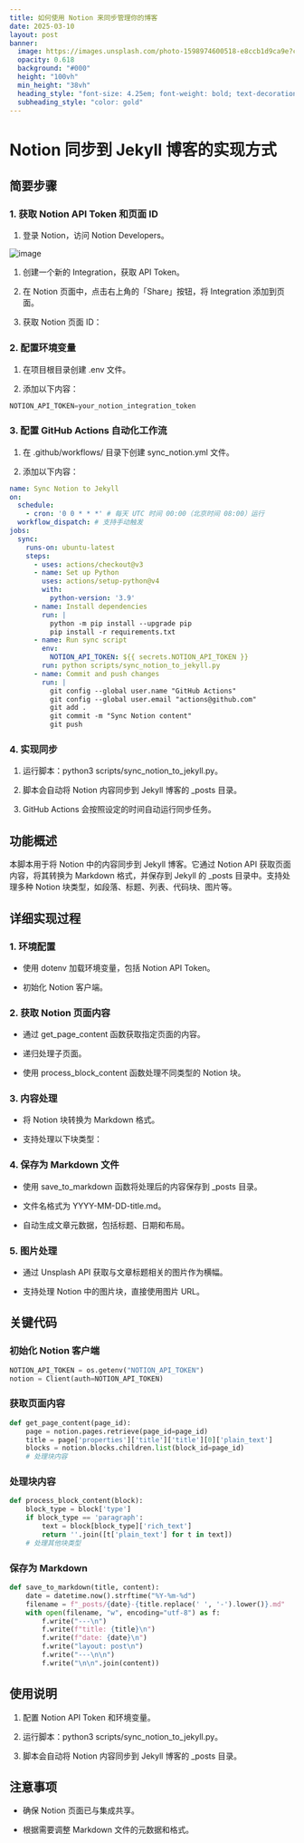 ```yaml
---
title: 如何使用 Notion 来同步管理你的博客
date: 2025-03-10
layout: post
banner:
  image: https://images.unsplash.com/photo-1598974600518-e8ccb1d9ca9e?crop=entropy&cs=tinysrgb&fit=max&fm=jpg&ixid=M3w2OTIwMzJ8MHwxfHJhbmRvbXx8fHx8fHx8fDE3NDE2NDUxMTF8&ixlib=rb-4.0.3&q=80&w=1080
  opacity: 0.618
  background: "#000"
  height: "100vh"
  min_height: "38vh"
  heading_style: "font-size: 4.25em; font-weight: bold; text-decoration: underline"
  subheading_style: "color: gold"
---
```


# Notion 同步到 Jekyll 博客的实现方式

## 简要步骤

### 1. 获取 Notion API Token 和页面 ID

1. 登录 Notion，访问 Notion Developers。

![image](https://prod-files-secure.s3.us-west-2.amazonaws.com/a7a0cc5a-89b9-4cda-8686-1fba0ca52f40/d19c1afe-dea5-4312-9333-786b0ba83054/image.png?X-Amz-Algorithm=AWS4-HMAC-SHA256&X-Amz-Content-Sha256=UNSIGNED-PAYLOAD&X-Amz-Credential=ASIAZI2LB466XM3SPTVJ%2F20250310%2Fus-west-2%2Fs3%2Faws4_request&X-Amz-Date=20250310T221830Z&X-Amz-Expires=3600&X-Amz-Security-Token=IQoJb3JpZ2luX2VjEE0aCXVzLXdlc3QtMiJHMEUCIG%2Bb1pTDMJzzLi8NzB%2FBKUUQMPHnIpvQ8wCG9L8VY2ZKAiEA6HRC9Fddhv5owu7gZmqR1mC3as5cVLvd44cd%2BrN%2FebAqiAQIlv%2F%2F%2F%2F%2F%2F%2F%2F%2F%2FARAAGgw2Mzc0MjMxODM4MDUiDLfXSwCg%2B7od%2BW2pASrcA0BZ%2BoSdqD1Pyi%2BCeSxuvukGkr91Xcfh9NZdSV19eN8%2BbOfsqEJ0YrO02e8CM2W23mTItKyvRgT1i%2FxHII9DsvyqNzjNsUcal2sf0J0ST4Bq6SOrU1%2BQyxVfCwaBcAZ0bRDiSQKCiTfqOftHjkpJwVO3GO4HbxDUx7ZOW0SeYRAbqp3bEgx6MoZSo59%2B1jIHRU64lfeXLsARdgHwhZaad%2FqOLXMkjpdMAhvrShPBJrc9xqDsvik3wq4TxT7WKErinWClLiknRZx1CWEtXtcrgaXSINbMRICVwewyBq8QM2pLeVdLxkErd9beVucb%2BxTHV6vMuOBmQpEpRhGRXh%2FT7R5H5LhO%2FyaolKbCGv8JG8Q65Cr5gbP8tWo76q5QUxOFzPnG3cZZef7CjT1vBLcjINw5IWeOLxoO53LQCFoFgW3O7yy3FwnoZVm3l4rp%2FQmW9aj0vXajRnRA64F257N3p5y6vElP6p7dfVLFa6RaITeLvCjimOoZblWVHa3YXcm%2Byb%2Fk6M6WKaDfgVfliC5AY05GyjrPxPv90Jezcm%2FYU4Rq%2BxQ%2BZbJkLZ827TyuUjxRQSw%2BgorKSQCWy74Hs4tjHz4u9RUH3PXlbA8JghD8c8X6FBb0Sy%2FRSIBiduz7MMmsvb4GOqUBZiMlczuhy6fSSp%2F%2FE9FS0ggcPajxWIydnhnePphOvF1QsfrUdgWJ%2BhzmioHpdKEaI5O8NoBdNxudjfkOyh7rTzozCP4bKlpR92wJnREaH7VAMLaz5cUrFuSlfNwkz3I66qgnjx2b5XCt8aaQLYmp86RK57sPjmVZvj0ML2Ub6Fyl9mMijl7f%2BVSVMcqpxPeLfbtt%2FSik4Ym%2BtgYcufj4Em6%2BQXPq&X-Amz-Signature=fb623e38f4159d05496b4bb5732938122ea2e4c90d4094beb4e652f0e0410b1d&X-Amz-SignedHeaders=host&x-id=GetObject)

1. 创建一个新的 Integration，获取 API Token。

1. 在 Notion 页面中，点击右上角的「Share」按钮，将 Integration 添加到页面。

1. 获取 Notion 页面 ID：


### 2. 配置环境变量

1. 在项目根目录创建 .env 文件。

1. 添加以下内容：

```javascript
NOTION_API_TOKEN=your_notion_integration_token
```

### 3. 配置 GitHub Actions 自动化工作流

1. 在 .github/workflows/ 目录下创建 sync_notion.yml 文件。

1. 添加以下内容：

```yaml
name: Sync Notion to Jekyll
on:
  schedule:
    - cron: '0 0 * * *' # 每天 UTC 时间 00:00（北京时间 08:00）运行
  workflow_dispatch: # 支持手动触发
jobs:
  sync:
    runs-on: ubuntu-latest
    steps:
      - uses: actions/checkout@v3
      - name: Set up Python
        uses: actions/setup-python@v4
        with:
          python-version: '3.9'
      - name: Install dependencies
        run: |
          python -m pip install --upgrade pip
          pip install -r requirements.txt
      - name: Run sync script
        env:
          NOTION_API_TOKEN: ${{ secrets.NOTION_API_TOKEN }}
        run: python scripts/sync_notion_to_jekyll.py
      - name: Commit and push changes
        run: |
          git config --global user.name "GitHub Actions"
          git config --global user.email "actions@github.com"
          git add .
          git commit -m "Sync Notion content"
          git push
```

### 4. 实现同步

1. 运行脚本：python3 scripts/sync_notion_to_jekyll.py。

1. 脚本会自动将 Notion 内容同步到 Jekyll 博客的 _posts 目录。

1. GitHub Actions 会按照设定的时间自动运行同步任务。

## 功能概述

本脚本用于将 Notion 中的内容同步到 Jekyll 博客。它通过 Notion API 获取页面内容，将其转换为 Markdown 格式，并保存到 Jekyll 的 _posts 目录中。支持处理多种 Notion 块类型，如段落、标题、列表、代码块、图片等。

## 详细实现过程

### 1. 环境配置

- 使用 dotenv 加载环境变量，包括 Notion API Token。

- 初始化 Notion 客户端。

### 2. 获取 Notion 页面内容

- 通过 get_page_content 函数获取指定页面的内容。

- 递归处理子页面。

- 使用 process_block_content 函数处理不同类型的 Notion 块。

### 3. 内容处理

- 将 Notion 块转换为 Markdown 格式。

- 支持处理以下块类型：


### 4. 保存为 Markdown 文件

- 使用 save_to_markdown 函数将处理后的内容保存到 _posts 目录。

- 文件名格式为 YYYY-MM-DD-title.md。

- 自动生成文章元数据，包括标题、日期和布局。

### 5. 图片处理

- 通过 Unsplash API 获取与文章标题相关的图片作为横幅。

- 支持处理 Notion 中的图片块，直接使用图片 URL。

## 关键代码

### 初始化 Notion 客户端

```python
NOTION_API_TOKEN = os.getenv("NOTION_API_TOKEN")
notion = Client(auth=NOTION_API_TOKEN)
```

### 获取页面内容

```python
def get_page_content(page_id):
    page = notion.pages.retrieve(page_id=page_id)
    title = page['properties']['title']['title'][0]['plain_text']
    blocks = notion.blocks.children.list(block_id=page_id)
    # 处理块内容
```

### 处理块内容

```python
def process_block_content(block):
    block_type = block['type']
    if block_type == 'paragraph':
        text = block[block_type]['rich_text']
        return ''.join([t['plain_text'] for t in text])
    # 处理其他块类型
```

### 保存为 Markdown

```python
def save_to_markdown(title, content):
    date = datetime.now().strftime("%Y-%m-%d")
    filename = f"_posts/{date}-{title.replace(' ', '-').lower()}.md"
    with open(filename, "w", encoding="utf-8") as f:
        f.write("---\n")
        f.write(f"title: {title}\n")
        f.write(f"date: {date}\n")
        f.write("layout: post\n")
        f.write("---\n\n")
        f.write("\n\n".join(content))
```

## 使用说明

1. 配置 Notion API Token 和环境变量。

1. 运行脚本：python3 scripts/sync_notion_to_jekyll.py。

1. 脚本会自动将 Notion 内容同步到 Jekyll 博客的 _posts 目录。

## 注意事项

- 确保 Notion 页面已与集成共享。

- 根据需要调整 Markdown 文件的元数据和格式。